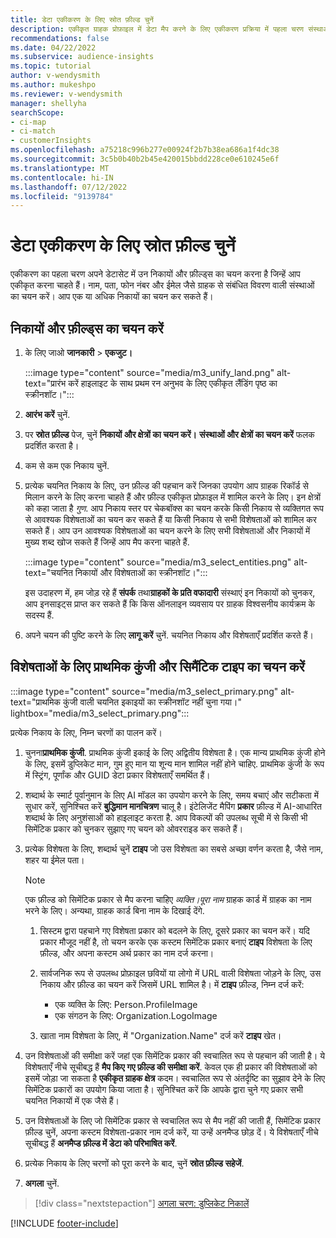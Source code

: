 ```yaml
---
title: डेटा एकीकरण के लिए स्रोत फ़ील्ड चुनें
description: एकीकृत ग्राहक प्रोफ़ाइल में डेटा मैप करने के लिए एकीकरण प्रक्रिया में पहला चरण संस्थाओं, विशेषताओं, प्राथमिक कुंजियों और सिमेंटिक प्रकारों का चयन करना है।
recommendations: false
ms.date: 04/22/2022
ms.subservice: audience-insights
ms.topic: tutorial
author: v-wendysmith
ms.author: mukeshpo
ms.reviewer: v-wendysmith
manager: shellyha
searchScope:
- ci-map
- ci-match
- customerInsights
ms.openlocfilehash: a75218c996b277e00924f2b7b38ea686a1f4dc38
ms.sourcegitcommit: 3c5b0b40b2b45e420015bbdd228ce0e610245e6f
ms.translationtype: MT
ms.contentlocale: hi-IN
ms.lasthandoff: 07/12/2022
ms.locfileid: "9139784"
---
```

# <a name="select-source-fields-for-data-unification"></a>डेटा एकीकरण के लिए स्रोत फ़ील्ड चुनें

एकीकरण का पहला चरण अपने डेटासेट में उन निकायों और फ़ील्ड्स का चयन करना है जिन्हें आप एकीकृत करना चाहते हैं। नाम, पता, फोन नंबर और ईमेल जैसे ग्राहक से संबंधित विवरण वाली संस्थाओं का चयन करें। आप एक या अधिक निकायों का चयन कर सकते हैं।

## <a name="select-entities-and-fields"></a>निकायों और फ़ील्ड्स का चयन करें

1. के लिए जाओ **जानकारी** > **एकजुट।**

   :::image type="content" source="media/m3_unify_land.png" alt-text="प्रारंभ करें हाइलाइट के साथ प्रथम रन अनुभव के लिए एकीकृत लैंडिंग पृष्ठ का स्क्रीनशॉट।":::

1. **आरंभ करें** चुनें.

1. पर **स्रोत फ़ील्ड** पेज, चुनें **निकायों और क्षेत्रों का चयन करें।** **संस्थाओं और क्षेत्रों का चयन करें** फलक प्रदर्शित करता है।

1. कम से कम एक निकाय चुनें.

1. प्रत्येक चयनित निकाय के लिए, उन फ़ील्ड की पहचान करें जिनका उपयोग आप ग्राहक रिकॉर्ड से मिलान करने के लिए करना चाहते हैं और फ़ील्ड एकीकृत प्रोफ़ाइल में शामिल करने के लिए। इन क्षेत्रों को कहा जाता है *गुण*. आप निकाय स्तर पर चेकबॉक्स का चयन करके किसी निकाय से व्यक्तिगत रूप से आवश्यक विशेषताओं का चयन कर सकते हैं या किसी निकाय से सभी विशेषताओं को शामिल कर सकते हैं। आप उन आवश्यक विशेषताओं का चयन करने के लिए सभी विशेषताओं और निकायों में मुख्य शब्द खोज सकते हैं जिन्हें आप मैप करना चाहते हैं.

   :::image type="content" source="media/m3_select_entities.png" alt-text="चयनित निकायों और विशेषताओं का स्क्रीनशॉट।":::

   इस उदाहरण में, हम जोड़ रहे हैं **संपर्क** तथा**ग्राहकों के प्रति वफादारी** संस्थाएं इन निकायों को चुनकर, आप इनसाइट्स प्राप्त कर सकते हैं कि किस ऑनलाइन व्यवसाय पर ग्राहक विश्वसनीय कार्यक्रम के सदस्य हैं.

1. अपने चयन की पुष्टि करने के लिए **लागू करें** चुनें. चयनित निकाय और विशेषताएँ प्रदर्शित करते हैं।

## <a name="select-primary-key-and-semantic-type-for-attributes"></a>विशेषताओं के लिए प्राथमिक कुंजी और सिमैंटिक टाइप का चयन करें

   :::image type="content" source="media/m3_select_primary.png" alt-text="प्राथमिक कुंजी वाली चयनित इकाइयों का स्क्रीनशॉट नहीं चुना गया।" lightbox="media/m3_select_primary.png":::

प्रत्येक निकाय के लिए, निम्न चरणों का पालन करें।

1. चुनना**प्राथमिक कुंजी**. प्राथमिक कुंजी इकाई के लिए अद्वितीय विशेषता है। एक मान्य प्राथमिक कुंजी होने के लिए, इसमें डुप्लिकेट मान, गुम हुए मान या शून्य मान शामिल नहीं होने चाहिए. प्राथमिक कुंजी के रूप में स्ट्रिंग, पूर्णांक और GUID डेटा प्रकार विशेषताएँ समर्थित हैं।

1. शब्दार्थ के स्मार्ट पूर्वानुमान के लिए AI मॉडल का उपयोग करने के लिए, समय बचाएं और सटीकता में सुधार करें, सुनिश्चित करें **बुद्धिमान मानचित्रण** चालू है। इंटेलिजेंट मैपिंग **प्रकार** फ़ील्ड में AI-आधारित शब्दार्थ के लिए अनुशंसाओं को हाइलाइट करता है. आप विकल्पों की उपलब्ध सूची में से किसी भी सिमेंटिक प्रकार को चुनकर सुझाए गए चयन को ओवरराइड कर सकते हैं।

1. प्रत्येक विशेषता के लिए, शब्दार्थ चुनें **टाइप** जो उस विशेषता का सबसे अच्छा वर्णन करता है, जैसे नाम, शहर या ईमेल पता।

   > [!NOTE]
   > एक फ़ील्ड को सिमेंटिक प्रकार से मैप करना चाहिए *व्यक्ति।पूरा नाम* ग्राहक कार्ड में ग्राहक का नाम भरने के लिए। अन्यथा, ग्राहक कार्ड बिना नाम के दिखाई देंगे.

   1. सिस्टम द्वारा पहचाने गए विशेषता प्रकार को बदलने के लिए, दूसरे प्रकार का चयन करें। यदि प्रकार मौजूद नहीं है, तो चयन करके एक कस्टम सिमेंटिक प्रकार बनाएं **टाइप** विशेषता के लिए फ़ील्ड, और अपना कस्टम अर्थ प्रकार का नाम दर्ज करना।

   1. सार्वजनिक रूप से उपलब्ध प्रोफ़ाइल छवियों या लोगो में URL वाली विशेषता जोड़ने के लिए, उस निकाय और फ़ील्ड का चयन करें जिसमें URL शामिल है। में **टाइप** फ़ील्ड, निम्न दर्ज करें:
      - एक व्यक्ति के लिए: Person.ProfileImage
      - एक संगठन के लिए: Organization.LogoImage

   1. खाता नाम विशेषता के लिए, में "Organization.Name" दर्ज करें **टाइप** खेत।

1. उन विशेषताओं की समीक्षा करें जहां एक सिमेंटिक प्रकार की स्वचालित रूप से पहचान की जाती है। ये विशेषताएँ नीचे सूचीबद्ध हैं **मैप किए गए फ़ील्ड की समीक्षा करें**. केवल एक ही प्रकार की विशेषताओं को इसमें जोड़ा जा सकता है **एकीकृत ग्राहक क्षेत्र** कदम। स्वचालित रूप से अंतर्दृष्टि का सुझाव देने के लिए सिमेंटिक प्रकारों का उपयोग किया जाता है। सुनिश्चित करें कि आपके द्वारा चुने गए प्रकार सभी चयनित निकायों में एक जैसे हैं।

1. उन विशेषताओं के लिए जो सिमेंटिक प्रकार से स्वचालित रूप से मैप नहीं की जाती हैं, सिमेंटिक प्रकार फ़ील्ड चुनें, अपना कस्टम विशेषता-प्रकार नाम दर्ज करें, या उन्हें अनमैप्ड छोड़ दें। ये विशेषताएँ नीचे सूचीबद्ध हैं **अनमैप्ड फ़ील्ड में डेटा को परिभाषित करें**.

1. प्रत्येक निकाय के लिए चरणों को पूरा करने के बाद, चुनें **स्रोत फ़ील्ड सहेजें**.

1. **अगला** चुनें.

> [!div class="nextstepaction"]
> [अगला चरण: डुप्लिकेट निकालें](remove-duplicates.md)

[!INCLUDE [footer-include](includes/footer-banner.md)]
